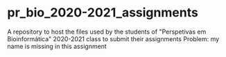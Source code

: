 # pr_bio_2020-2021_assignments
A repository to host the files used by the students of "Perspetivas em Bioinformática" 2020-2021 class to submit their assignments
Problem: my name is missing in this assignment
